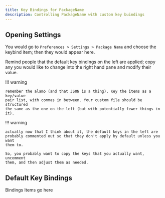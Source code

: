 ```yaml
---
title: Key Bindings for PackageName
description: Controlling PackageName with custom key buindings
---
```


## Opening Settings

You would go to `Preferences > Settings > Package Name` and choose the keybind
item; then they would appear here.

Remind people that the default key bindings on the left are applied; copy any
you would like to change into the right hand pane and modify their value.

!!! warning

    remember the alamo (and that JSON is a thing). Key the items as a key/value
    pair list, with commas in between. Your custom file should be structured
    the same as the one on the left (but with potentially fewer things in it).

!!! warning

    actually now that I think about it, the default keys in the left are
    probably commented out so that they don't apply by default unless you want
    them to.

    So, you probably want to copy the keys that you actually want, uncomment
    them, and then adjust them as needed.


## Default Key Bindings

Bindings Items go here